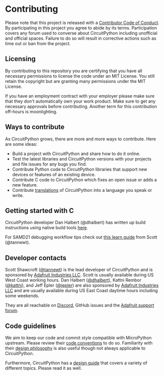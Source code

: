 # Contributing
Please note that this project is released with a
[Contributor Code of Conduct](https://github.com/adafruit/circuitpython/blob/master/CODE_OF_CONDUCT.md).
By participating in this project you agree to abide by its terms. Participation
covers any forum used to converse about CircuitPython including unofficial and official spaces. Failure to do
so will result in corrective actions such as time out or ban from the project.

## Licensing
By contributing to this repository you are certifying that you have all necessary
permissions to license the code under an MIT License. You still retain the
copyright but are granting many permissions under the MIT License.

If you have an employment contract with your employer please make sure that they
don't automatically own your work product. Make sure to get any necessary approvals
before contributing. Another term for this contribution off-hours is moonlighting.

## Ways to contribute
As CircuitPython grows, there are more and more ways to contribute. Here are some ideas:

* Build a project with CircuitPython and share how to do it online.
* Test the latest libraries and CircuitPython versions with your projects and file issues for any bugs you find.
* Contribute Python code to CircuitPython libraries that support new devices or features of an existing device.
* Contribute C code to CircuitPython which fixes an open issue or adds a new feature.
* Contribute [translations](https://circuitpython.readthedocs.io/en/latest/TRANSLATING.html) of CircuitPython into a language you speak or write.

## Getting started with C
CircuitPython developer Dan Halbert (@dhalbert) has written up build instructions using native build
tools [here](https://learn.adafruit.com/building-circuitpython).

For SAMD21 debugging workflow tips check out [this learn guide](https://learn.adafruit.com/debugging-the-samd21-with-gdb) from Scott (@tannewt).

## Developer contacts
Scott Shawcroft ([@tannewt](https://github.com/tannewt)) is the lead developer of CircuitPython
and is sponsored by [Adafruit Industries LLC](https://adafruit.com). Scott is usually available
during US West Coast working hours. Dan Halbert ([@dhalbert](https://github.com/dhalbert)),
Kattni Rembor ([@kattni](https://github.com/kattni)), and Jeff Epler
([@jepler](https://github.com/jepler)) are also sponsored by [Adafruit
Industries LLC](https://adafruit.com) and are usually available during US East
Coast daytime hours including some weekends.

They are all reachable on [Discord](https://adafru.it/discord), GitHub issues and the [Adafruit
support forum](https://forums.adafruit.com/viewforum.php?f=60).

## Code guidelines
We aim to keep our code and commit style compatible with MicroPython upstream.
Please review their
[code conventions](https://github.com/micropython/micropython/blob/master/CODECONVENTIONS.md) to do so.
Familiarity with their [design philosophy](https://github.com/micropython/micropython/wiki/ContributorGuidelines)
is also useful though not always applicable to CircuitPython.

Furthermore, CircuitPython has a
[design guide](https://circuitpython.readthedocs.io/en/latest/docs/design_guide.html)
that covers a variety of different topics. Please read it as well.
